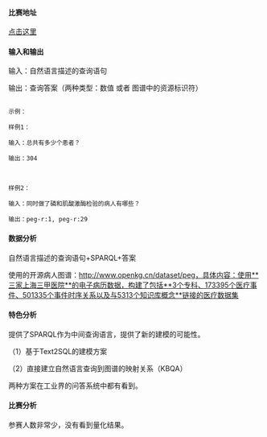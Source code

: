 #### 比赛地址

[点击这里](https://www.biendata.xyz/competition/ccir2019/data/)

#### 输入和输出

输入：自然语言描述的查询语句

输出：查询答案（两种类型：数值 或者 图谱中的资源标识符）

```

示例：

样例1：

输入：总共有多少个患者？

输出：304

 

样例2：

输入：同时做了磷和肌酸激酶检验的病人有哪些？

输出：peg-r:1, peg-r:29

```

#### 数据分析

自然语言描述的查询语句+SPARQL+答案

使用的开源病人图谱：http://www.openkg.cn/dataset/peg，具体内容：使用**三家上海三甲医院**的电子病历数据，构建了包括**3个专科、173395个医疗事件、501335个事件时序关系以及与5313个知识库概念**链接的医疗数据集


#### 特色分析

提供了SPARQL作为中间查询语言，提供了新的建模的可能性。

（1）基于Text2SQL的建模方案

（2）直接建立自然语言查询到图谱的映射关系（KBQA）

两种方案在工业界的问答系统中都有看到。

#### 比赛分析

参赛人数非常少，没有看到量化结果。
